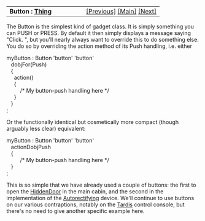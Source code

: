 <table width="100%" data-border="0" data-cellspacing="0"
data-cellpadding="3" data-bgcolor="#C0C0C0">
<colgroup>
<col style="width: 50%" />
<col style="width: 50%" />
</colgroup>
<tbody>
<tr>
<td style="text-align: left;"><strong>Button : <a
href="thing-introduction.htm">Thing</a><br />
</strong></td>
<td style="text-align: right;"><a
href="gadgets-introduction.htm">[Previous]</a> <a
href="generalintroduction.htm">[Main]</a> <a
href="labeleddial.htm">[Next]</a></td>
</tr>
</tbody>
</table>

  
The Button is the simplest kind of gadget class. It is simply something
you can PUSH or PRESS. By default it then simply displays a message
saying "Click. ", but you'll nearly always want to override this to do
something else. You do so by overriding the action method of its Push
handling, i.e. either  
  
myButton : Button 'button' 'button'   
   dobjFor(Push)  
   {  
     action()  
     {  
         /\* My button-push handling here \*/  
     }  
   }  
;  
  
Or the functionally identical but cosmetically more compact (though
arguably less clear) equivalent:  
  
myButton : Button 'button' 'button'   
   actionDobjPush  
   {       
         /\* My button-push handling here \*/  
   }  
;  
  
This is so simple that we have already used a couple of buttons: the
first to open the [HiddenDoor](hiddendoor.htm#smallbrownbutton) in the
main cabin, and the second in the implementation of the
[Autorectifying](keyedcontainer.htm#orangebutton) device. We'll continue
to use buttons on our various contraptions, notably on the
[Tardis](dynamiclocations.htm) control console, but there's no need to
give another specific example here.  
  
